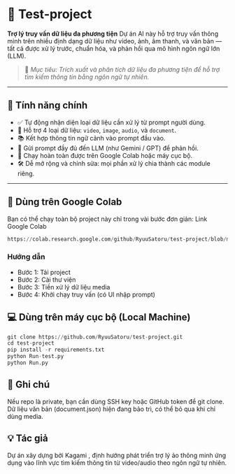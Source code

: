 # 🧠 Test-project

**Trợ lý truy vấn dữ liệu đa phương tiện**
Dự án AI này hỗ trợ truy vấn thông minh trên nhiều định dạng dữ liệu như video, ảnh, âm thanh, và văn bản — tất cả được xử lý trước, chuẩn hóa, và phản hồi qua mô hình ngôn ngữ lớn (LLM).

> 🎯 *Mục tiêu: Trích xuất và phân tích dữ liệu đa phương tiện để hỗ trợ tìm kiếm thông tin bằng ngôn ngữ tự nhiên.*

---

## 🚀 Tính năng chính

- ✅ Tự động nhận diện loại dữ liệu cần xử lý từ prompt người dùng.
- 🧩 Hỗ trợ 4 loại dữ liệu: `video`, `image`, `audio`, và `document`.
- 📚 Kết hợp thông tin ngữ cảnh vào prompt đầu vào.
- 🤖 Gửi prompt đầy đủ đến LLM (như Gemini / GPT) để phản hồi.
- 🧪 Chạy hoàn toàn được trên Google Colab hoặc máy cục bộ.
- 🛠 Dễ mở rộng và chỉnh sửa: mọi phần xử lý chia thành các module riêng.

---

## 📓 Dùng trên Google Colab

Bạn có thể chạy toàn bộ project này chỉ trong vài bước đơn giản:
Link Google Colab
```python
https://colab.research.google.com/github/RyuuSatoru/test-project/blob/main/project.ipynb
```
### Hướng dẫn
- Bước 1: Tải project
- Bước 2: Cài thư viện
- Bước 3: Tiền xử lý dữ liệu media
- Bước 4: Khởi chạy truy vấn (có UI nhập prompt)

## 💻 Dùng trên máy cục bộ (Local Machine)
```python
git clone https://github.com/RyuuSatoru/test-project.git
cd test-project
pip install -r requirements.txt
python Run-test.py
python Run.py
```
## 📍 Ghi chú
Nếu repo là private, bạn cần dùng SSH key hoặc GitHub token để git clone.
Dữ liệu văn bản (document.json) hiện đang bảo trì, có thể bỏ qua khi chỉ dùng media.

## 💡 Tác giả
Dự án xây dựng bởi Kagami , định hướng phát triển trợ lý ảo thông minh ứng dụng vào lĩnh vực tìm kiếm thông tin từ video/audio theo ngôn ngữ tự nhiên.
